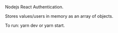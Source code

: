 Nodejs React Authentication.

Stores values/users in memory as an array of objects.

To run: yarn dev or yarn start.


